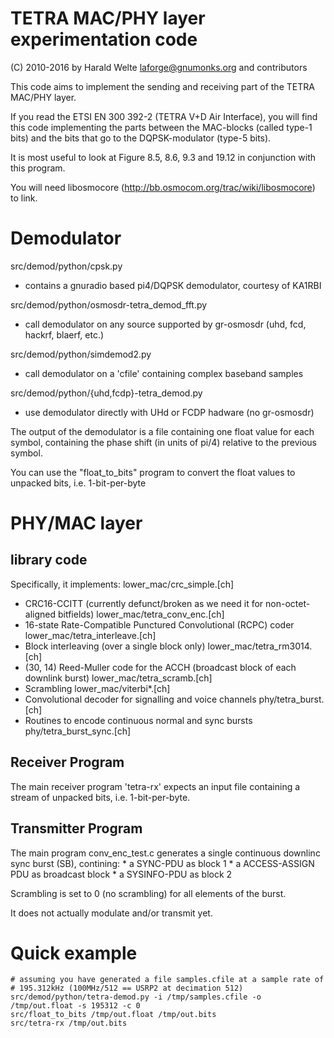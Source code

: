 TETRA MAC/PHY layer experimentation code
========================================

(C) 2010-2016 by Harald Welte <laforge@gnumonks.org> and contributors

This code aims to implement the sending and receiving part of the
TETRA MAC/PHY layer.

If you read the ETSI EN 300 392-2 (TETRA V+D Air Interface), you will
find this code implementing the parts between the MAC-blocks (called
type-1 bits) and the bits that go to the DQPSK-modulator (type-5 bits).

It is most useful to look at Figure 8.5, 8.6, 9.3 and 19.12 in conjunction
with this program.

You will need libosmocore (http://bb.osmocom.org/trac/wiki/libosmocore) to link.


Demodulator
===========

src/demod/python/cpsk.py
 * contains a gnuradio based pi4/DQPSK demodulator, courtesy of KA1RBI

src/demod/python/osmosdr-tetra_demod_fft.py
 * call demodulator on any source supported by gr-osmosdr
   (uhd, fcd, hackrf, blaerf, etc.)

src/demod/python/simdemod2.py
 * call demodulator on a 'cfile' containing complex baseband samples

src/demod/python/{uhd,fcdp}-tetra_demod.py
 * use demodulator directly with UHd or FCDP hadware (no gr-osmosdr)

The output of the demodulator is a file containing one float value for each symbol,
containing the phase shift (in units of pi/4) relative to the previous symbol.

You can use the "float_to_bits" program to convert the float values to unpacked
bits, i.e. 1-bit-per-byte


PHY/MAC layer
=============

library code
------------

Specifically, it implements:
lower_mac/crc_simple.[ch]
* CRC16-CCITT (currently defunct/broken as we need it for
  non-octet-aligned bitfields)
lower_mac/tetra_conv_enc.[ch]
* 16-state Rate-Compatible Punctured Convolutional (RCPC) coder
lower_mac/tetra_interleave.[ch]
* Block interleaving (over a single block only)
lower_mac/tetra_rm3014.[ch]
* (30, 14) Reed-Muller code for the ACCH (broadcast block of
  each downlink burst)
lower_mac/tetra_scramb.[ch]
* Scrambling
lower_mac/viterbi*.[ch]
* Convolutional decoder for signalling and voice channels
phy/tetra_burst.[ch]
* Routines to encode continuous normal and sync bursts
phy/tetra_burst_sync.[ch]


Receiver Program
----------------

The main receiver program 'tetra-rx' expects an input file containing a
stream of unpacked bits, i.e. 1-bit-per-byte.


Transmitter Program
-------------------

The main program conv_enc_test.c generates a single continuous downlinc sync
burst (SB), contining:
	* a SYNC-PDU as block 1
	* a ACCESS-ASSIGN PDU as broadcast block
	* a SYSINFO-PDU as block 2

Scrambling is set to 0 (no scrambling) for all elements of the burst.

It does not actually modulate and/or transmit yet.


Quick example
=============

	# assuming you have generated a file samples.cfile at a sample rate of
	# 195.312kHz (100MHz/512 == USRP2 at decimation 512)
	src/demod/python/tetra-demod.py -i /tmp/samples.cfile -o /tmp/out.float -s 195312 -c 0
	src/float_to_bits /tmp/out.float /tmp/out.bits
	src/tetra-rx /tmp/out.bits

